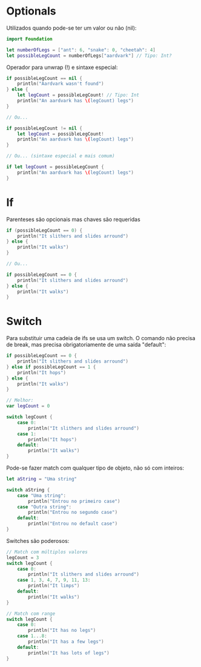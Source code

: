 # Optionals

Utilizados quando pode-se ter um valor ou não (nil):

```swift
import Foundation

let numberOfLegs = ["ant": 6, "snake": 0, "cheetah": 4]
let possibleLegCount = numberOfLegs["aardvark"] // Tipo: Int?
```

Operador para unwrap (!) e sintaxe especial:

```swift
if possibleLegCount == nil {
    println("Aardvark wasn't found")
} else {
    let legCount = possibleLegCount! // Tipo: Int
    println("An aardvark has \(legCount) legs")
}

// Ou...

if possibleLegCount != nil {
    let legCount = possibleLegCount!
    println("An aardvark has \(legCount) legs")
}

// Ou... (sintaxe especial e mais comum)

if let legCount = possibleLegCount {
    println("An aardvark has \(legCount) legs")
}
```

# If

Parenteses são opcionais mas chaves são requeridas

```swift
if (possibleLegCount == 0) {
    println("It slithers and slides arround")
} else {
    println("It walks")
}

// Ou...

if possibleLegCount == 0 {
    println("It slithers and slides arround")
} else {
    println("It walks")
}
```

# Switch

Para substituir uma cadeia de ifs se usa um switch. O comando não precisa de break, mas precisa obrigatoriamente de uma saída "default":

```swift
if possibleLegCount == 0 {
    println("It slithers and slides arround")
} else if possibleLegCount == 1 {
    println("It hops")
} else {
    println("It walks")
}

// Melhor:
var legCount = 0

switch legCount {
    case 0: 
        println("It slithers and slides arround")
    case 1:
        println("It hops")
    default:
        println("It walks")
}
```

Pode-se fazer match com qualquer tipo de objeto, não só com inteiros:

```swift
let aString = "Uma string"

switch aString {
    case "Uma string": 
        println("Entrou no primeiro case")
    case "Outra string":
        println("Entrou no segundo case")
    default:
        println("Entrou no default case")
}
```

Switches são poderosos:

```swift
// Match com múltiplos valores
legCount = 3
switch legCount {
    case 0: 
        println("It slithers and slides arround")
    case 1, 3, 4, 7, 9, 11, 13:
        println("It limps")
    default:
        println("It walks")
}

// Match com range
switch legCount {
    case 0: 
        println("It has no legs")
    case 1...8:
        println("It has a few legs")
    default:
        println("It has lots of legs")
}
```